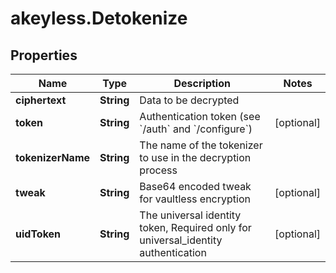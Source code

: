 # akeyless.Detokenize

## Properties

Name | Type | Description | Notes
------------ | ------------- | ------------- | -------------
**ciphertext** | **String** | Data to be decrypted | 
**token** | **String** | Authentication token (see &#x60;/auth&#x60; and &#x60;/configure&#x60;) | [optional] 
**tokenizerName** | **String** | The name of the tokenizer to use in the decryption process | 
**tweak** | **String** | Base64 encoded tweak for vaultless encryption | [optional] 
**uidToken** | **String** | The universal identity token, Required only for universal_identity authentication | [optional] 


